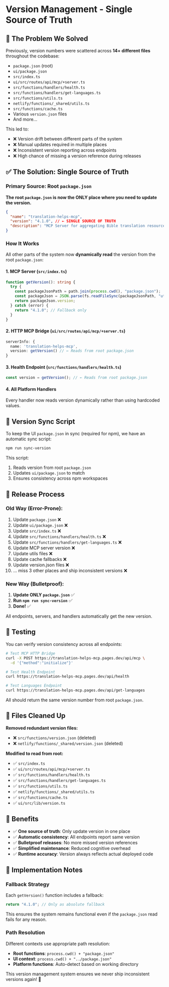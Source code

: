 # Version Management - Single Source of Truth

## 🎯 The Problem We Solved

Previously, version numbers were scattered across **14+ different files** throughout the codebase:

- `package.json` (root)
- `ui/package.json`
- `src/index.ts`
- `ui/src/routes/api/mcp/+server.ts`
- `src/functions/handlers/health.ts`
- `src/functions/handlers/get-languages.ts`
- `src/functions/utils.ts`
- `netlify/functions/_shared/utils.ts`
- `src/functions/cache.ts`
- Various `version.json` files
- And more...

This led to:

- ❌ Version drift between different parts of the system
- ❌ Manual updates required in multiple places
- ❌ Inconsistent version reporting across endpoints
- ❌ High chance of missing a version reference during releases

## ✅ The Solution: Single Source of Truth

### Primary Source: Root `package.json`

**The root `package.json` is now the ONLY place where you need to update the version.**

```json
{
  "name": "translation-helps-mcp",
  "version": "4.1.0", // ← SINGLE SOURCE OF TRUTH
  "description": "MCP Server for aggregating Bible translation resources from Door43"
}
```

### How It Works

All other parts of the system now **dynamically read** the version from the root `package.json`:

#### 1. **MCP Server** (`src/index.ts`)

```typescript
function getVersion(): string {
  try {
    const packageJsonPath = path.join(process.cwd(), "package.json");
    const packageJson = JSON.parse(fs.readFileSync(packageJsonPath, "utf8"));
    return packageJson.version;
  } catch (error) {
    return "4.1.0"; // Fallback only
  }
}
```

#### 2. **HTTP MCP Bridge** (`ui/src/routes/api/mcp/+server.ts`)

```typescript
serverInfo: {
  name: 'translation-helps-mcp',
  version: getVersion() // ← Reads from root package.json
}
```

#### 3. **Health Endpoint** (`src/functions/handlers/health.ts`)

```typescript
const version = getVersion(); // ← Reads from root package.json
```

#### 4. **All Platform Handlers**

Every handler now reads version dynamically rather than using hardcoded values.

## 🔄 Version Sync Script

To keep the UI `package.json` in sync (required for npm), we have an automatic sync script:

```bash
npm run sync-version
```

This script:

1. Reads version from root `package.json`
2. Updates `ui/package.json` to match
3. Ensures consistency across npm workspaces

## 🚀 Release Process

### Old Way (Error-Prone):

1. Update `package.json` ❌
2. Update `ui/package.json` ❌
3. Update `src/index.ts` ❌
4. Update `src/functions/handlers/health.ts` ❌
5. Update `src/functions/handlers/get-languages.ts` ❌
6. Update MCP server version ❌
7. Update utils files ❌
8. Update cache fallbacks ❌
9. Update version.json files ❌
10. ... miss 3 other places and ship inconsistent versions ❌

### New Way (Bulletproof):

1. **Update ONLY `package.json`** ✅
2. **Run `npm run sync-version`** ✅
3. **Done!** ✅

All endpoints, servers, and handlers automatically get the new version.

## 🧪 Testing

You can verify version consistency across all endpoints:

```bash
# Test MCP HTTP Bridge
curl -X POST https://translation-helps-mcp.pages.dev/api/mcp \
  -d '{"method":"initialize"}'

# Test Health Endpoint
curl https://translation-helps-mcp.pages.dev/api/health

# Test Languages Endpoint
curl https://translation-helps-mcp.pages.dev/api/get-languages
```

All should return the same version number from root `package.json`.

## 📁 Files Cleaned Up

**Removed redundant version files:**

- ❌ `src/functions/version.json` (deleted)
- ❌ `netlify/functions/_shared/version.json` (deleted)

**Modified to read from root:**

- ✅ `src/index.ts`
- ✅ `ui/src/routes/api/mcp/+server.ts`
- ✅ `src/functions/handlers/health.ts`
- ✅ `src/functions/handlers/get-languages.ts`
- ✅ `src/functions/utils.ts`
- ✅ `netlify/functions/_shared/utils.ts`
- ✅ `src/functions/cache.ts`
- ✅ `ui/src/lib/version.ts`

## 🎯 Benefits

- ✅ **One source of truth**: Only update version in one place
- ✅ **Automatic consistency**: All endpoints report same version
- ✅ **Bulletproof releases**: No more missed version references
- ✅ **Simplified maintenance**: Reduced cognitive overhead
- ✅ **Runtime accuracy**: Version always reflects actual deployed code

## 🔧 Implementation Notes

### Fallback Strategy

Each `getVersion()` function includes a fallback:

```typescript
return "4.1.0"; // Only as absolute fallback
```

This ensures the system remains functional even if the `package.json` read fails for any reason.

### Path Resolution

Different contexts use appropriate path resolution:

- **Root functions**: `process.cwd() + "package.json"`
- **UI context**: `process.cwd() + "../package.json"`
- **Platform functions**: Auto-detect based on working directory

This version management system ensures we never ship inconsistent versions again! 🎉
